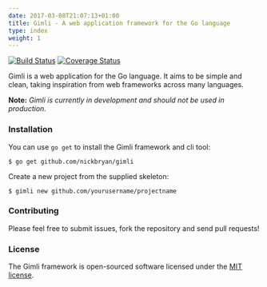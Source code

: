 ```yaml
---
date: 2017-03-08T21:07:13+01:00
title: Gimli - A web application framework for the Go language
type: index
weight: 1
---
```


[![Build Status](https://travis-ci.org/nickbryan/gimli.svg?branch=master)](https://travis-ci.org/nickbryan/gimli)
[![Coverage Status](https://coveralls.io/repos/github/nickbryan/gimli/badge.svg?branch=master)](https://coveralls.io/github/nickbryan/gimli?branch=master)

Gimli is a web application for the Go language. It aims to be simple and clean, 
taking inspiration from web frameworks across many languages. 

**Note:** *Gimli is currently in development and should not be used in production.*

### Installation
You can use `go get` to install the Gimli framework and cli tool:

    $ go get github.com/nickbryan/gimli
    
Create a new project from the supplied skeleton:

    $ gimli new github.com/yourusername/projectname

### Contributing

Please feel free to submit issues, fork the repository and send pull requests!

### License

The Gimli framework is open-sourced software licensed under the [MIT license](http://opensource.org/licenses/MIT).
